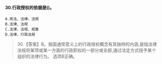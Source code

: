 #### 30.行政授权的依据是()。
    A.宪法、法律、法规
    B.法律、法规
    C.法律、法规、规章
    D.法律、行政法规
>   30.【答案】B。我国通常意义上的行政授权概念有其独特的内涵,是指法律
    法规将某项或某一方面的行政职权的一部分或全部,通过法定方式授予某个组织的法律行为。
    选项B正确。
























    